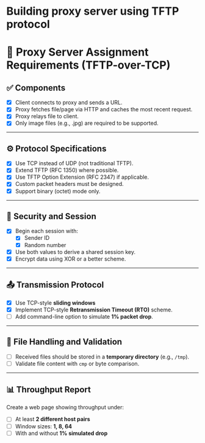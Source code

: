 # Building proxy server using TFTP protocol

# 📄 Proxy Server Assignment Requirements (TFTP-over-TCP)

## ✅ Components

- [X] Client connects to proxy and sends a URL.
- [X] Proxy fetches file/page via HTTP and caches the most recent request.
- [X] Proxy relays file to client.
- [X] Only image files (e.g., .jpg) are required to be supported.

---

## ⚙️ Protocol Specifications

- [X] Use TCP instead of UDP (not traditional TFTP).
- [X] Extend TFTP (RFC 1350) where possible.
- [X] Use TFTP Option Extension (RFC 2347) if applicable.
- [X] Custom packet headers must be designed.
- [X] Support binary (octet) mode only.

---

## 🔐 Security and Session

- [X] Begin each session with:
  - [X] Sender ID
  - [X] Random number
- [X] Use both values to derive a shared session key.
- [X] Encrypt data using XOR or a better scheme.

---

## 📤 Transmission Protocol

- [X] Use TCP-style **sliding windows**
- [X] Implement TCP-style **Retransmission Timeout (RTO)** scheme.
- [ ] Add command-line option to simulate **1% packet drop**.

---

## 🧪 File Handling and Validation

- [ ] Received files should be stored in a **temporary directory** (e.g., `/tmp`).
- [ ] Validate file content with `cmp` or byte comparison.

---

## 📊 Throughput Report

Create a web page showing throughput under:
- [ ] At least **2 different host pairs**
- [ ] Window sizes: **1, 8, 64**
- [ ] With and without **1% simulated drop**